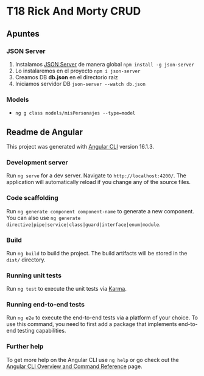 # T18 Rick And Morty CRUD
## Apuntes
### JSON Server
1. Instalamos [JSON Server](https://www.npmjs.com/package/json-server) de manera global `npm install -g json-server`
2. Lo instalaremos en el proyecto `npm i json-server`
3. Creamos DB **db.json** en el directorio raiz
4. Iniciamos servidor DB `json-server --watch db.json`

### Models
- `ng g class models/misPersonajes --type=model`

## Readme de Angular
This project was generated with [Angular CLI](https://github.com/angular/angular-cli) version 16.1.3.

### Development server

Run `ng serve` for a dev server. Navigate to `http://localhost:4200/`. The application will automatically reload if you change any of the source files.

### Code scaffolding

Run `ng generate component component-name` to generate a new component. You can also use `ng generate directive|pipe|service|class|guard|interface|enum|module`.

### Build

Run `ng build` to build the project. The build artifacts will be stored in the `dist/` directory.

### Running unit tests

Run `ng test` to execute the unit tests via [Karma](https://karma-runner.github.io).

### Running end-to-end tests

Run `ng e2e` to execute the end-to-end tests via a platform of your choice. To use this command, you need to first add a package that implements end-to-end testing capabilities.

### Further help

To get more help on the Angular CLI use `ng help` or go check out the [Angular CLI Overview and Command Reference](https://angular.io/cli) page.
